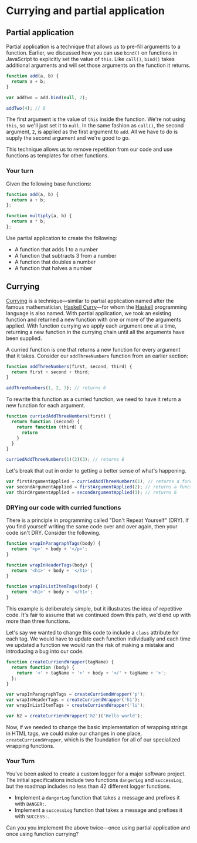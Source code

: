 # Currying and partial application

## Partial application

Partial application is a technique that allows us to pre-fill arguments to a function. Earlier, we discussed how you can use `bind()` on functions in JavaScript to explicitly set the value of `this`. Like `call()`, `bind()` takes additional arguments and will set those arguments on the function it returns.

```js
function add(a, b) {
  return a + b;
}

var addTwo = add.bind(null, 2);

addTwo(4); // 6
```

The first argument is the value of `this` inside the function. We're not using `this`, so we'll just set it to `null`. In the same fashion as `call()`, the second argument, `2`, is applied as the first argument to `add`. All we have to do is supply the second argument and we're good to go.

This technique allows us to remove repetition from our code and use functions as templates for other functions.

### Your turn

Given the following base functions:

```js
function add(a, b) {
  return a + b;
};

function multiply(a, b) {
  return a * b;
};
```

Use partial application to create the following:

* A function that adds 1 to a number
* A function that subtracts 3 from a number
* A function that doubles a number
* A function that halves a number

## Currying

[Currying][] is a technique—similar to partial application named after the famous mathematician, [Haskell Curry][hc]—for whom the [Haskell][] programming language is also named. With partial application, we took an existing function and returned a new function with one or more of the arguments applied. With function currying we apply each argument one at a time, returning a new function in the currying chain until all the arguments have been supplied.

[Currying]: https://en.wikipedia.org/wiki/Currying
[hc]: https://en.wikipedia.org/wiki/Haskell_Curry
[haskell]: https://www.haskell.org

A curried function is one that returns a new function for every argument that it takes. Consider our `addThreeNumbers` function from an earlier section:

```js
function addThreeNumbers(first, second, third) {
  return first + second + third;
}

addThreeNumbers(1, 2, 3); // returns 6
```

To rewrite this function as a curried function, we need to have it return a new function for each argument.

```js
function curriedAddThreeNumbers(first) {
  return function (second) {
    return function (third) {
      return
    }
  }
}

curriedAddThreeNumbers(1)(2)(3); // returns 6
```

Let's break that out in order to getting a better sense of what's happening.

```js
var firstArgumentApplied = curriedAddThreeNumbers(1); // returns a function
var secondArgumentApplied = firstArgumentApplied(2); // returns a function
var thirdArgumentApplied = secondArgumentApplied(3); // returns 6
```

### DRYing our code with curried functions

There is a principle in programming called "Don't Repeat Yourself" (DRY). If you find yourself writing the same code over and over again, then your code isn't DRY. Consider the following.

```js
function wrapInParagraphTags(body) {
  return '<p>' + body + '</p>';
}

function wrapInHeaderTags(body) {
  return '<h1>' + body + '</h1>';
}

function wrapInListItemTags(body) {
  return '<h1>' + body + '</h1>';
}
```

This example is deliberately simple, but it illustrates the idea of repetitive code. It's fair to assume that we continued down this path, we'd end up with more than three functions.

Let's say we wanted to change this code to include a `class` attribute for each tag. We would have to update each function individually and each time we updated a function we would run the risk of making a mistake and introducing a bug into our code.

```js
function createCurriendWrapper(tagName) {
  return function (body) {
    return '<' + tagName + '>' + body + '</' + tagName + '>';
  };
}

var wrapInParagraphTags = createCurriendWrapper('p');
var wrapInHeaderTags = createCurriendWrapper('h1');
var wrapInListItemTags = createCurriendWrapper('li');

var h2 = createCurriendWrapper('h2')('Hello world');
```

Now, if we needed to change the basic implementation of wrapping strings in HTML tags, we could make our changes in one place, `createCurriendWrapper`, which is the foundation for all of our specialized wrapping functions.

### Your Turn

You've been asked to create a custom logger for a major software project. The initial specifications include two functions `dangerLog` and `successLog`, but the roadmap includes no less than 42 different logger functions.

* Implement a `dangerLog` function that takes a message and prefixes it with `DANGER:`.
* Implement a `successLog` function that takes a message and prefixes it with `SUCCESS:`.

Can you you implement the above twice—once using partial application and once using function currying?

